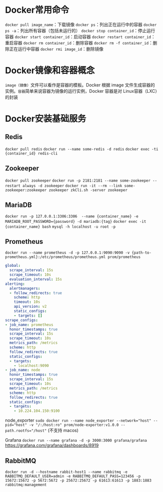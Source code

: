 # Docker常用命令
`docker pull image_name`：下载镜像
`docker ps`：列出正在运行中的容器
`docker ps ‑a`：列出所有容器（包括未运行的）
`docker stop container_id`：停止运行容器
`docker start container_id`：启动容器
`docker restart container_id`：重启容器
`docker rm container_id`：删除容器
`docker rm ‑f container_id`：删除正在运行中容器
`docker rmi image_id`：删除镜像

# Docker镜像和容器概念
`image（镜像）`文件可以看作是容器的模板。Docker 根据 image 文件生成容器的实例。`容器`简单来说容器为镜像的运行实例，Docker 容器是对 Linux容器（LXC）的封装

# Docker安装基础服务
## Redis
`docker pull redis`
`docker run --name some-redis -d redis`
`docker exec -ti {container_id} redis-cli`

## Zookeeper
`docker pull zookeeper`
`docker run -p 2181:2181 --name some-zookeeper --restart always -d zookeeper`
`docker run -it --rm --link some-zookeeper:zookeeper zookeeper zkCli.sh -server zookeeper`

## MariaDB
`docker run -p 127.0.0.1:3306:3306  --name {container_name} -e MARIADB_ROOT_PASSWORD={password} -d mariadb:{tag}`
`docker exec -it {container_name} bash`
`mysql -h localhost -u root -p`

## Prometheus
`docker run --name prometheus -d -p 127.0.0.1:9090:9090 -v {path-to-prometheus.yml}:/etc/prometheus/prometheus.yml prom/prometheus`
```prometheus.yml
global:
  scrape_interval: 15s
  scrape_timeout: 10s
  evaluation_interval: 15s
alerting:
  alertmanagers:
  - follow_redirects: true
    scheme: http
    timeout: 10s
    api_version: v2
    static_configs:
    - targets: []
scrape_configs:
- job_name: prometheus
  honor_timestamps: true
  scrape_interval: 15s
  scrape_timeout: 10s
  metrics_path: /metrics
  scheme: http
  follow_redirects: true
  static_configs:
  - targets:
    - localhost:9090
- job_name: node
  honor_timestamps: true
  scrape_interval: 15s
  scrape_timeout: 10s
  metrics_path: /metrics
  scheme: http
  follow_redirects: true
  static_configs:
  - targets:
    - 10.224.104.150:9100
```

node_exporter
`sudo docker run --name node_exporter --network="host" --pid="host" -v "/:/host:ro" prom/node-exporter:v1.0.0 --path.rootfs="/host"` (不支持 macos)

Grafana
`docker run --name grafana -d -p 3000:3000 grafana/grafana`
https://grafana.com/grafana/dashboards/8919

## RabbitMQ
`docker run -d --hostname rabbit-host1 --name rabbitmq -e RABBITMQ_DEFAULT_USER=admin -e RABBITMQ_DEFAULT_PASS=123456 -p 15672:15672 -p 5672:5672 -p 25672:25672 -p 61613:61613 -p 1883:1883 rabbitmq:management`